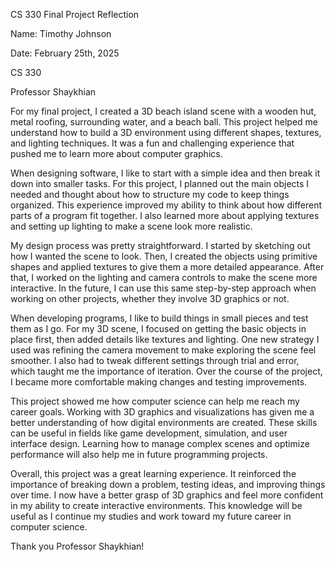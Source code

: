CS 330 Final Project Reflection

Name: Timothy Johnson

Date: February 25th, 2025

CS 330

Professor Shaykhian

For my final project, I created a 3D beach island scene with a wooden hut, metal roofing, surrounding water, and a beach ball. This project helped me understand how to build a 3D environment using different shapes, textures, and lighting techniques. It was a fun and challenging experience that pushed me to learn more about computer graphics.

When designing software, I like to start with a simple idea and then break it down into smaller tasks. For this project, I planned out the main objects I needed and thought about how to structure my code to keep things organized. This experience improved my ability to think about how different parts of a program fit together. I also learned more about applying textures and setting up lighting to make a scene look more realistic.

My design process was pretty straightforward. I started by sketching out how I wanted the scene to look. Then, I created the objects using primitive shapes and applied textures to give them a more detailed appearance. After that, I worked on the lighting and camera controls to make the scene more interactive. In the future, I can use this same step-by-step approach when working on other projects, whether they involve 3D graphics or not.

When developing programs, I like to build things in small pieces and test them as I go. For my 3D scene, I focused on getting the basic objects in place first, then added details like textures and lighting. One new strategy I used was refining the camera movement to make exploring the scene feel smoother. I also had to tweak different settings through trial and error, which taught me the importance of iteration. Over the course of the project, I became more comfortable making changes and testing improvements.

This project showed me how computer science can help me reach my career goals. Working with 3D graphics and visualizations has given me a better understanding of how digital environments are created. These skills can be useful in fields like game development, simulation, and user interface design. Learning how to manage complex scenes and optimize performance will also help me in future programming projects.

Overall, this project was a great learning experience. It reinforced the importance of breaking down a problem, testing ideas, and improving things over time. I now have a better grasp of 3D graphics and feel more confident in my ability to create interactive environments. This knowledge will be useful as I continue my studies and work toward my future career in computer science.

Thank you Professor Shaykhian!
